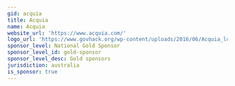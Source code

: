 ```yaml
---
gid: acquia
title: Acquia
name: Acquia
website_url: 'https://www.acquia.com/'
logo_url: 'https://www.govhack.org/wp-content/uploads/2016/06/Acquia_lockup_stack_center_positive-01.png'
sponsor_level: National Gold Sponsor
sponsor_level_id: gold-sponsor
sponsor_level_desc: Gold sponsors
jurisdiction: australia
is_sponsor: true
---
```

